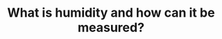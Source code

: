 ---
title: "What is humidity and how can it be measured?"
entityType: SAQ
exam: PEX
college: ANZCA
year: 2008
sitting: B
question: 9
passRate: 53
EC_expectedDomains:
- "The m inim um requirem ent for a pass mark was an adequate definition of humidity and a brief description of two methods of its measurement."
- "Candidates were expected to be able to define absolute and relative humidity, extra marks w ere aw arded for an explanation of the influence of temperature on humidity and for the provision of the humidity of fully saturated air at 20 and 37 degrees."
EC_extraCredit:
- "Successful candidates could in general describe hair hygrometers, w et and dry bulb hygrometers and Regnault’s hygrometer."
- "Extra marks w ere aw arded for a description of the relative merits of these techniques and for descriptions of other methods for measuring absolute humidity (such as electrical transducers / m ass spectrom etry)."
EC_errorsCommon:
- "A common error was the description of absolute humidity as a pressure, rather than as mass of water vapour /volume of air."
- "However, no marks w ere aw arded for descriptions of humidifiers, or for discussion on the environmental or clinical consequences of high or low humidity."
---